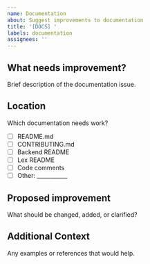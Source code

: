 ```yaml
---
name: Documentation
about: Suggest improvements to documentation
title: '[DOCS] '
labels: documentation
assignees: ''
---
```


## What needs improvement?
Brief description of the documentation issue.

## Location
Which documentation needs work?
- [ ] README.md
- [ ] CONTRIBUTING.md  
- [ ] Backend README
- [ ] Lex README
- [ ] Code comments
- [ ] Other: ___________

## Proposed improvement
What should be changed, added, or clarified?

## Additional Context
Any examples or references that would help. 